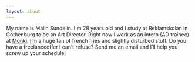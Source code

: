 ```yaml
---
layout: about
---
```

My name is Malin Sundelin. I'm 28 years old and I study at Reklamskolan in Gothenburg to be an Art Director. Right now I work as an intern (AD trainee) at [Monki](http://www.monki.com/ ). I’m a huge fan of french fries and slightly disturbed stuff. Do you have a freelanceoffer I can’t refuse? Send me an email and I’ll help you screw up your schedule!
